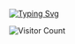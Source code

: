 [![Typing Svg](https://readme-typing-svg.demolab.com?font=Fira+Code&pause=10&width=90&lines=Hello+there+im+Govind+Menon+.+[OJC])](https://git.io/typing-svg)

![Visitor Count](https://profile-counter.glitch.me/{govindmenon69}/count.svg)

